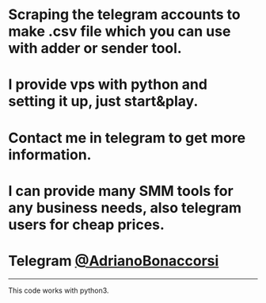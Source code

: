 # Scraping the telegram accounts to make .csv file which you can use with adder or sender tool.<br/>
# I provide vps with python and setting it up, just start&play.<br/>
# Contact me in telegram to get more information.<br/>
# I can provide many SMM tools for any business needs, also telegram users for cheap prices. <br/>
# Telegram <a href="https://t.me/adrianobonnacorsi">@AdrianoBonaccorsi</a>

-----

This code works with python3.<br/>
